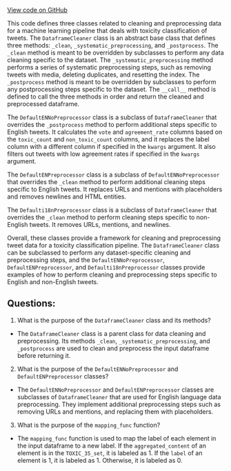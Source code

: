 [View code on GitHub](https://github.com/misbahsy/the-algorithm/trust_and_safety_models/toxicity/data/data_preprocessing.py)

This code defines three classes related to cleaning and preprocessing data for a machine learning pipeline that deals with toxicity classification of tweets. The `DataframeCleaner` class is an abstract base class that defines three methods: `_clean`, `_systematic_preprocessing`, and `_postprocess`. The `_clean` method is meant to be overridden by subclasses to perform any data cleaning specific to the dataset. The `_systematic_preprocessing` method performs a series of systematic preprocessing steps, such as removing tweets with media, deleting duplicates, and resetting the index. The `_postprocess` method is meant to be overridden by subclasses to perform any postprocessing steps specific to the dataset. The `__call__` method is defined to call the three methods in order and return the cleaned and preprocessed dataframe.

The `DefaultENNoPreprocessor` class is a subclass of `DataframeCleaner` that overrides the `_postprocess` method to perform additional steps specific to English tweets. It calculates the `vote` and `agreement_rate` columns based on the `toxic_count` and `non_toxic_count` columns, and it replaces the label column with a different column if specified in the `kwargs` argument. It also filters out tweets with low agreement rates if specified in the `kwargs` argument.

The `DefaultENPreprocessor` class is a subclass of `DefaultENNoPreprocessor` that overrides the `_clean` method to perform additional cleaning steps specific to English tweets. It replaces URLs and mentions with placeholders and removes newlines and HTML entities.

The `Defaulti18nPreprocessor` class is a subclass of `DataframeCleaner` that overrides the `_clean` method to perform cleaning steps specific to non-English tweets. It removes URLs, mentions, and newlines.

Overall, these classes provide a framework for cleaning and preprocessing tweet data for a toxicity classification pipeline. The `DataframeCleaner` class can be subclassed to perform any dataset-specific cleaning and preprocessing steps, and the `DefaultENNoPreprocessor`, `DefaultENPreprocessor`, and `Defaulti18nPreprocessor` classes provide examples of how to perform cleaning and preprocessing steps specific to English and non-English tweets.
## Questions: 
 1. What is the purpose of the `DataframeCleaner` class and its methods?
- The `DataframeCleaner` class is a parent class for data cleaning and preprocessing. Its methods `_clean`, `_systematic_preprocessing`, and `_postprocess` are used to clean and preprocess the input dataframe before returning it.

2. What is the purpose of the `DefaultENNoPreprocessor` and `DefaultENPreprocessor` classes?
- The `DefaultENNoPreprocessor` and `DefaultENPreprocessor` classes are subclasses of `DataframeCleaner` that are used for English language data preprocessing. They implement additional preprocessing steps such as removing URLs and mentions, and replacing them with placeholders.

3. What is the purpose of the `mapping_func` function?
- The `mapping_func` function is used to map the label of each element in the input dataframe to a new label. If the `aggregated_content` of an element is in the `TOXIC_35_set`, it is labeled as 1. If the `label` of an element is 1, it is labeled as 1. Otherwise, it is labeled as 0.